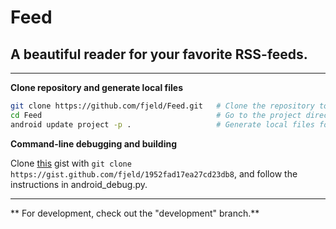 # Feed #
## A beautiful reader for your favorite RSS-feeds. ##

-----------------------------------------------------

**Clone repository and generate local files**

```bash
git clone https://github.com/fjeld/Feed.git   # Clone the repository to your computer
cd Feed                                       # Go to the project directory
android update project -p .                   # Generate local files for the project
```

**Command-line debugging and building**

Clone [this](https://gist.github.com/fjeld/1952fad17ea27cd23db8) gist with `git clone https://gist.github.com/fjeld/1952fad17ea27cd23db8`, 
and follow the instructions in android_debug.py.

-----------------------------------------------------

** For development, check out the "development" branch.**
